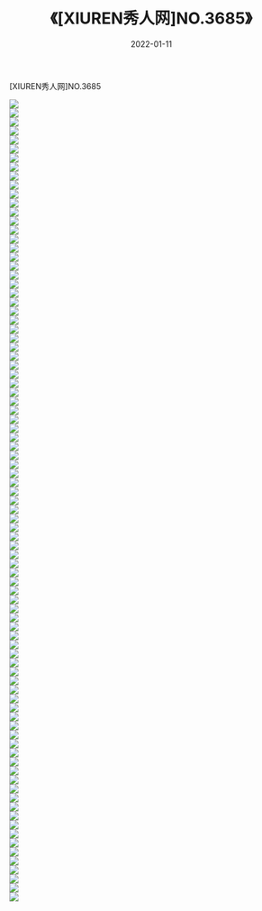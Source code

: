 ﻿---
layout: post
title:  《[XIUREN秀人网]NO.3685》
date:   2022-01-11
img: http://img.660000.xyz/Sharelink/秀人网/秀人网第04部分/[XIUREN秀人网]NO.3685/000.jpg
categories: [美女, 清纯, 唯美]
---

[XIUREN秀人网]NO.3685

 ![](http://img.660000.xyz/Sharelink/秀人网/秀人网第04部分/[XIUREN秀人网]NO.3685/001.jpg) <br>![](http://img.660000.xyz/Sharelink/秀人网/秀人网第04部分/[XIUREN秀人网]NO.3685/002.jpg) <br>![](http://img.660000.xyz/Sharelink/秀人网/秀人网第04部分/[XIUREN秀人网]NO.3685/003.jpg) <br>![](http://img.660000.xyz/Sharelink/秀人网/秀人网第04部分/[XIUREN秀人网]NO.3685/004.jpg) <br>![](http://img.660000.xyz/Sharelink/秀人网/秀人网第04部分/[XIUREN秀人网]NO.3685/005.jpg) <br>![](http://img.660000.xyz/Sharelink/秀人网/秀人网第04部分/[XIUREN秀人网]NO.3685/006.jpg) <br>![](http://img.660000.xyz/Sharelink/秀人网/秀人网第04部分/[XIUREN秀人网]NO.3685/007.jpg) <br>![](http://img.660000.xyz/Sharelink/秀人网/秀人网第04部分/[XIUREN秀人网]NO.3685/008.jpg) <br>![](http://img.660000.xyz/Sharelink/秀人网/秀人网第04部分/[XIUREN秀人网]NO.3685/009.jpg) <br>![](http://img.660000.xyz/Sharelink/秀人网/秀人网第04部分/[XIUREN秀人网]NO.3685/010.jpg) <br>![](http://img.660000.xyz/Sharelink/秀人网/秀人网第04部分/[XIUREN秀人网]NO.3685/011.jpg) <br>![](http://img.660000.xyz/Sharelink/秀人网/秀人网第04部分/[XIUREN秀人网]NO.3685/012.jpg) <br>![](http://img.660000.xyz/Sharelink/秀人网/秀人网第04部分/[XIUREN秀人网]NO.3685/013.jpg) <br>![](http://img.660000.xyz/Sharelink/秀人网/秀人网第04部分/[XIUREN秀人网]NO.3685/014.jpg) <br>![](http://img.660000.xyz/Sharelink/秀人网/秀人网第04部分/[XIUREN秀人网]NO.3685/015.jpg) <br>![](http://img.660000.xyz/Sharelink/秀人网/秀人网第04部分/[XIUREN秀人网]NO.3685/016.jpg) <br>![](http://img.660000.xyz/Sharelink/秀人网/秀人网第04部分/[XIUREN秀人网]NO.3685/017.jpg) <br>![](http://img.660000.xyz/Sharelink/秀人网/秀人网第04部分/[XIUREN秀人网]NO.3685/018.jpg) <br>![](http://img.660000.xyz/Sharelink/秀人网/秀人网第04部分/[XIUREN秀人网]NO.3685/019.jpg) <br>![](http://img.660000.xyz/Sharelink/秀人网/秀人网第04部分/[XIUREN秀人网]NO.3685/020.jpg) <br>![](http://img.660000.xyz/Sharelink/秀人网/秀人网第04部分/[XIUREN秀人网]NO.3685/021.jpg) <br>![](http://img.660000.xyz/Sharelink/秀人网/秀人网第04部分/[XIUREN秀人网]NO.3685/022.jpg) <br>![](http://img.660000.xyz/Sharelink/秀人网/秀人网第04部分/[XIUREN秀人网]NO.3685/023.jpg) <br>![](http://img.660000.xyz/Sharelink/秀人网/秀人网第04部分/[XIUREN秀人网]NO.3685/024.jpg) <br>![](http://img.660000.xyz/Sharelink/秀人网/秀人网第04部分/[XIUREN秀人网]NO.3685/025.jpg) <br>![](http://img.660000.xyz/Sharelink/秀人网/秀人网第04部分/[XIUREN秀人网]NO.3685/026.jpg) <br>![](http://img.660000.xyz/Sharelink/秀人网/秀人网第04部分/[XIUREN秀人网]NO.3685/027.jpg) <br>![](http://img.660000.xyz/Sharelink/秀人网/秀人网第04部分/[XIUREN秀人网]NO.3685/028.jpg) <br>![](http://img.660000.xyz/Sharelink/秀人网/秀人网第04部分/[XIUREN秀人网]NO.3685/029.jpg) <br>![](http://img.660000.xyz/Sharelink/秀人网/秀人网第04部分/[XIUREN秀人网]NO.3685/030.jpg) <br>![](http://img.660000.xyz/Sharelink/秀人网/秀人网第04部分/[XIUREN秀人网]NO.3685/031.jpg) <br>![](http://img.660000.xyz/Sharelink/秀人网/秀人网第04部分/[XIUREN秀人网]NO.3685/032.jpg) <br>![](http://img.660000.xyz/Sharelink/秀人网/秀人网第04部分/[XIUREN秀人网]NO.3685/033.jpg) <br>![](http://img.660000.xyz/Sharelink/秀人网/秀人网第04部分/[XIUREN秀人网]NO.3685/034.jpg) <br>![](http://img.660000.xyz/Sharelink/秀人网/秀人网第04部分/[XIUREN秀人网]NO.3685/035.jpg) <br>![](http://img.660000.xyz/Sharelink/秀人网/秀人网第04部分/[XIUREN秀人网]NO.3685/036.jpg) <br>![](http://img.660000.xyz/Sharelink/秀人网/秀人网第04部分/[XIUREN秀人网]NO.3685/037.jpg) <br>![](http://img.660000.xyz/Sharelink/秀人网/秀人网第04部分/[XIUREN秀人网]NO.3685/038.jpg) <br>![](http://img.660000.xyz/Sharelink/秀人网/秀人网第04部分/[XIUREN秀人网]NO.3685/039.jpg) <br>![](http://img.660000.xyz/Sharelink/秀人网/秀人网第04部分/[XIUREN秀人网]NO.3685/040.jpg) <br>![](http://img.660000.xyz/Sharelink/秀人网/秀人网第04部分/[XIUREN秀人网]NO.3685/041.jpg) <br>![](http://img.660000.xyz/Sharelink/秀人网/秀人网第04部分/[XIUREN秀人网]NO.3685/042.jpg) <br>![](http://img.660000.xyz/Sharelink/秀人网/秀人网第04部分/[XIUREN秀人网]NO.3685/043.jpg) <br>![](http://img.660000.xyz/Sharelink/秀人网/秀人网第04部分/[XIUREN秀人网]NO.3685/044.jpg) <br>![](http://img.660000.xyz/Sharelink/秀人网/秀人网第04部分/[XIUREN秀人网]NO.3685/045.jpg) <br>![](http://img.660000.xyz/Sharelink/秀人网/秀人网第04部分/[XIUREN秀人网]NO.3685/046.jpg) <br>![](http://img.660000.xyz/Sharelink/秀人网/秀人网第04部分/[XIUREN秀人网]NO.3685/047.jpg) <br>![](http://img.660000.xyz/Sharelink/秀人网/秀人网第04部分/[XIUREN秀人网]NO.3685/048.jpg) <br>![](http://img.660000.xyz/Sharelink/秀人网/秀人网第04部分/[XIUREN秀人网]NO.3685/049.jpg) <br>![](http://img.660000.xyz/Sharelink/秀人网/秀人网第04部分/[XIUREN秀人网]NO.3685/050.jpg) <br>![](http://img.660000.xyz/Sharelink/秀人网/秀人网第04部分/[XIUREN秀人网]NO.3685/051.jpg) <br>![](http://img.660000.xyz/Sharelink/秀人网/秀人网第04部分/[XIUREN秀人网]NO.3685/052.jpg) <br>![](http://img.660000.xyz/Sharelink/秀人网/秀人网第04部分/[XIUREN秀人网]NO.3685/053.jpg) <br>![](http://img.660000.xyz/Sharelink/秀人网/秀人网第04部分/[XIUREN秀人网]NO.3685/054.jpg) <br>![](http://img.660000.xyz/Sharelink/秀人网/秀人网第04部分/[XIUREN秀人网]NO.3685/055.jpg) <br>![](http://img.660000.xyz/Sharelink/秀人网/秀人网第04部分/[XIUREN秀人网]NO.3685/056.jpg) <br>![](http://img.660000.xyz/Sharelink/秀人网/秀人网第04部分/[XIUREN秀人网]NO.3685/057.jpg) <br>![](http://img.660000.xyz/Sharelink/秀人网/秀人网第04部分/[XIUREN秀人网]NO.3685/058.jpg) <br>![](http://img.660000.xyz/Sharelink/秀人网/秀人网第04部分/[XIUREN秀人网]NO.3685/059.jpg) <br>![](http://img.660000.xyz/Sharelink/秀人网/秀人网第04部分/[XIUREN秀人网]NO.3685/060.jpg) <br>![](http://img.660000.xyz/Sharelink/秀人网/秀人网第04部分/[XIUREN秀人网]NO.3685/061.jpg) <br>![](http://img.660000.xyz/Sharelink/秀人网/秀人网第04部分/[XIUREN秀人网]NO.3685/062.jpg) <br>![](http://img.660000.xyz/Sharelink/秀人网/秀人网第04部分/[XIUREN秀人网]NO.3685/063.jpg) <br>![](http://img.660000.xyz/Sharelink/秀人网/秀人网第04部分/[XIUREN秀人网]NO.3685/064.jpg) <br>![](http://img.660000.xyz/Sharelink/秀人网/秀人网第04部分/[XIUREN秀人网]NO.3685/065.jpg) <br>![](http://img.660000.xyz/Sharelink/秀人网/秀人网第04部分/[XIUREN秀人网]NO.3685/066.jpg) <br>![](http://img.660000.xyz/Sharelink/秀人网/秀人网第04部分/[XIUREN秀人网]NO.3685/067.jpg) <br>![](http://img.660000.xyz/Sharelink/秀人网/秀人网第04部分/[XIUREN秀人网]NO.3685/068.jpg) <br>![](http://img.660000.xyz/Sharelink/秀人网/秀人网第04部分/[XIUREN秀人网]NO.3685/069.jpg) <br>![](http://img.660000.xyz/Sharelink/秀人网/秀人网第04部分/[XIUREN秀人网]NO.3685/070.jpg) <br>![](http://img.660000.xyz/Sharelink/秀人网/秀人网第04部分/[XIUREN秀人网]NO.3685/071.jpg) <br>![](http://img.660000.xyz/Sharelink/秀人网/秀人网第04部分/[XIUREN秀人网]NO.3685/072.jpg) <br>![](http://img.660000.xyz/Sharelink/秀人网/秀人网第04部分/[XIUREN秀人网]NO.3685/073.jpg) <br>![](http://img.660000.xyz/Sharelink/秀人网/秀人网第04部分/[XIUREN秀人网]NO.3685/074.jpg) <br>![](http://img.660000.xyz/Sharelink/秀人网/秀人网第04部分/[XIUREN秀人网]NO.3685/075.jpg) <br>![](http://img.660000.xyz/Sharelink/秀人网/秀人网第04部分/[XIUREN秀人网]NO.3685/076.jpg) <br>![](http://img.660000.xyz/Sharelink/秀人网/秀人网第04部分/[XIUREN秀人网]NO.3685/077.jpg) <br>![](http://img.660000.xyz/Sharelink/秀人网/秀人网第04部分/[XIUREN秀人网]NO.3685/078.jpg) <br>![](http://img.660000.xyz/Sharelink/秀人网/秀人网第04部分/[XIUREN秀人网]NO.3685/079.jpg) <br>![](http://img.660000.xyz/Sharelink/秀人网/秀人网第04部分/[XIUREN秀人网]NO.3685/080.jpg) <br>![](http://img.660000.xyz/Sharelink/秀人网/秀人网第04部分/[XIUREN秀人网]NO.3685/081.jpg) <br>![](http://img.660000.xyz/Sharelink/秀人网/秀人网第04部分/[XIUREN秀人网]NO.3685/082.jpg) <br>![](http://img.660000.xyz/Sharelink/秀人网/秀人网第04部分/[XIUREN秀人网]NO.3685/083.jpg) <br>![](http://img.660000.xyz/Sharelink/秀人网/秀人网第04部分/[XIUREN秀人网]NO.3685/084.jpg) <br>![](http://img.660000.xyz/Sharelink/秀人网/秀人网第04部分/[XIUREN秀人网]NO.3685/085.jpg) <br>![](http://img.660000.xyz/Sharelink/秀人网/秀人网第04部分/[XIUREN秀人网]NO.3685/086.jpg) <br>![](http://img.660000.xyz/Sharelink/秀人网/秀人网第04部分/[XIUREN秀人网]NO.3685/087.jpg) <br>![](http://img.660000.xyz/Sharelink/秀人网/秀人网第04部分/[XIUREN秀人网]NO.3685/088.jpg) <br>![](http://img.660000.xyz/Sharelink/秀人网/秀人网第04部分/[XIUREN秀人网]NO.3685/089.jpg) <br>